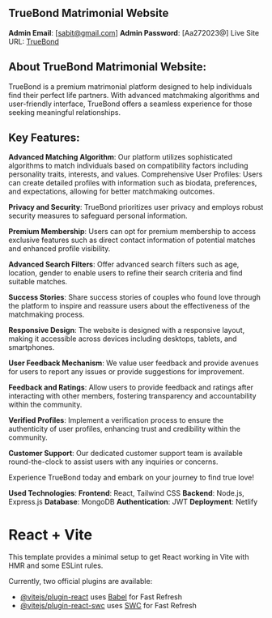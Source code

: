
## TrueBond Matrimonial Website
**Admin Email**: [sabit@gmail.com]
**Admin Password**: [Aa272023@]
Live Site URL: [TrueBond](https://true-bond.netlify.app)

## About TrueBond Matrimonial Website:
TrueBond is a premium matrimonial platform designed to help individuals find their perfect life partners. With advanced matchmaking algorithms and user-friendly interface, TrueBond offers a seamless experience for those seeking meaningful relationships. 

## Key Features:

**Advanced Matching Algorithm**: Our platform utilizes sophisticated algorithms to match individuals based on compatibility factors including personality traits, interests, and values.
Comprehensive User Profiles: Users can create detailed profiles with information such as biodata, preferences, and expectations, allowing for better matchmaking outcomes.

**Privacy and Security**: TrueBond prioritizes user privacy and employs robust security measures to safeguard personal information.

**Premium Membership**: Users can opt for premium membership to access exclusive features such as direct contact information of potential matches and enhanced profile visibility.

**Advanced Search Filters**: Offer advanced search filters such as age, location, gender to enable users to refine their search criteria and find suitable matches.

**Success Stories**: Share success stories of couples who found love through the platform to inspire and reassure users about the effectiveness of the matchmaking process.

**Responsive Design**: The website is designed with a responsive layout, making it accessible across devices including desktops, tablets, and smartphones.

**User Feedback Mechanism**: We value user feedback and provide avenues for users to report any issues or provide suggestions for improvement.

**Feedback and Ratings**: Allow users to provide feedback and ratings after interacting with other members, fostering transparency and accountability within the community.

**Verified Profiles**: Implement a verification process to ensure the authenticity of user profiles, enhancing trust and credibility within the community.

**Customer Support**: Our dedicated customer support team is available round-the-clock to assist users with any inquiries or concerns.

Experience TrueBond today and embark on your journey to find true love!

**Used Technologies**:
 **Frontend**: React, Tailwind CSS
 **Backend**: Node.js, Express.js
 **Database**: MongoDB
 **Authentication**: JWT
 **Deployment**: Netlify


# React + Vite

This template provides a minimal setup to get React working in Vite with HMR and some ESLint rules.

Currently, two official plugins are available:

- [@vitejs/plugin-react](https://github.com/vitejs/vite-plugin-react/blob/main/packages/plugin-react/README.md) uses [Babel](https://babeljs.io/) for Fast Refresh
- [@vitejs/plugin-react-swc](https://github.com/vitejs/vite-plugin-react-swc) uses [SWC](https://swc.rs/) for Fast Refresh
